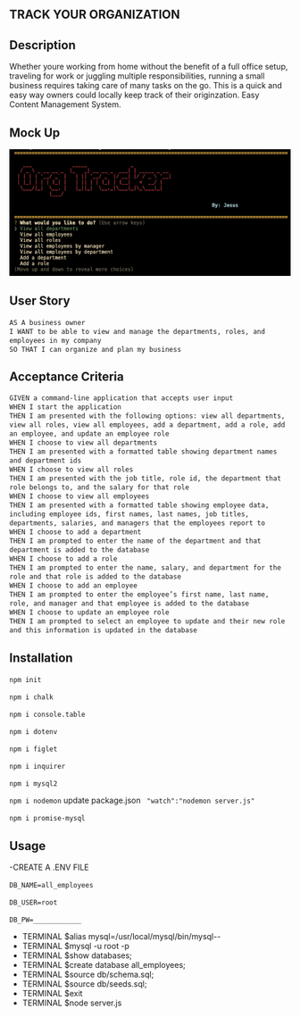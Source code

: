 ## TRACK YOUR ORGANIZATION  
## Description
Whether youre working from home without the benefit of a full office setup, traveling for work or juggling multiple responsibilities, running a small business requires taking care of many tasks on the go. This is a quick and easy way owners could locally keep track of their originzation. Easy Content Management System. 

## Mock Up 
![MOCKUP](mockup.png) 
## User Story
  
```
AS A business owner
I WANT to be able to view and manage the departments, roles, and employees in my company
SO THAT I can organize and plan my business
```
  
## Acceptance Criteria
  
``` 
GIVEN a command-line application that accepts user input
WHEN I start the application
THEN I am presented with the following options: view all departments, view all roles, view all employees, add a department, add a role, add an employee, and update an employee role
WHEN I choose to view all departments
THEN I am presented with a formatted table showing department names and department ids
WHEN I choose to view all roles
THEN I am presented with the job title, role id, the department that role belongs to, and the salary for that role
WHEN I choose to view all employees
THEN I am presented with a formatted table showing employee data, including employee ids, first names, last names, job titles, departments, salaries, and managers that the employees report to
WHEN I choose to add a department
THEN I am prompted to enter the name of the department and that department is added to the database
WHEN I choose to add a role
THEN I am prompted to enter the name, salary, and department for the role and that role is added to the database
WHEN I choose to add an employee
THEN I am prompted to enter the employee’s first name, last name, role, and manager and that employee is added to the database
WHEN I choose to update an employee role
THEN I am prompted to select an employee to update and their new role and this information is updated in the database 
```
## Installation 
`npm init`

`npm i chalk`

`npm i console.table`

`npm i dotenv`

`npm i figlet`

`npm i inquirer`

`npm i mysql2`

`npm i nodemon` update package.json  ` "watch":"nodemon server.js"`

`npm i promise-mysql`

## Usage
-CREATE A .ENV FILE

`DB_NAME=all_employees`

`DB_USER=root`

`DB_PW=____________`

- TERMINAL $alias mysql=/usr/local/mysql/bin/mysql--
- TERMINAL $mysql -u root -p
- TERMINAL $show databases;
- TERMINAL $create database all_employees;
- TERMINAL $source db/schema.sql;
- TERMINAL $source db/seeds.sql;
- TERMINAL $exit 
- TERMINAL $node server.js
